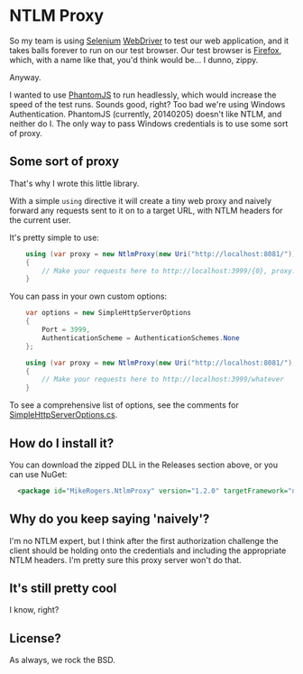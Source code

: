 # NTLM Proxy

So my team is using [Selenium](http://docs.seleniumhq.org/) [WebDriver](http://docs.seleniumhq.org/projects/webdriver/) to test our web application, and it takes balls forever to run on our test browser. Our test browser is [Firefox](http://www.mozilla.org/en-US/firefox/fx/), which, with a name like that, you'd think would be... I dunno, zippy.

Anyway.

I wanted to use [PhantomJS](http://phantomjs.org/) to run headlessly, which would increase the speed of the test runs. Sounds good, right? Too bad we're using Windows Authentication. PhantomJS (currently, 20140205) doesn't like NTLM, and neither do I. The only way to pass Windows credentials is to use some sort of proxy.

## Some sort of proxy

That's why I wrote this little library.

With a simple `using` directive it will create a tiny web proxy and naively forward any requests sent to it on to a target URL, with NTLM headers for the current user.

It's pretty simple to use:

```csharp
    using (var proxy = new NtlmProxy(new Uri("http://localhost:8081/")))
    {
		// Make your requests here to http://localhost:3999/{0}, proxy.Port
    }
```

You can pass in your own custom options:

```csharp
    var options = new SimpleHttpServerOptions
	{
	    Port = 3999,
		AuthenticationScheme = AuthenticationSchemes.None
	};

    using (var proxy = new NtlmProxy(new Uri("http://localhost:8081/"), options))
    {
		// Make your requests here to http://localhost:3999/whatever
    }
```

To see a comprehensive list of options, see the comments for [SimpleHttpServerOptions.cs](https://github.com/mike-rogers/NtlmProxy/blob/master/NtlmProxy/SimpleHttpServerOptions.cs).

## How do I install it?

You can download the zipped DLL in the Releases section above, or you can use NuGet:

```xml
  <package id="MikeRogers.NtlmProxy" version="1.2.0" targetFramework="net45" />
```

## Why do you keep saying 'naively'?

I'm no NTLM expert, but I think after the first authorization challenge the client should be holding onto the credentials and including the appropriate NTLM headers. I'm pretty sure this proxy server won't do that.

## It's still pretty cool

I know, right?

## License?

As always, we rock the BSD.
